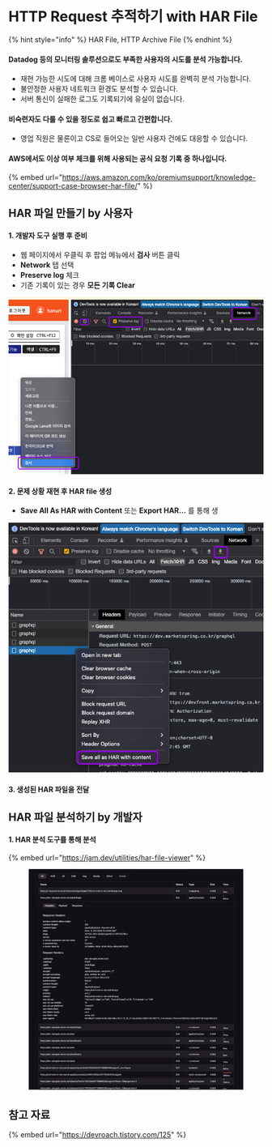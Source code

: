 # HTTP Request 추적하기 with HAR File

{% hint style="info" %}
HAR File, HTTP Archive File
{% endhint %}

#### Datadog 등의 모니터링 솔루션으로도 부족한 사용자의 시도를 분석 가능합니다.

* 재현 가능한 시도에 대해 크롬 베이스로 사용자 시도를 완벽히 분석 가능합니다.
* 불안정한 사용자 네트워크 환경도 분석할 수 있습니다.
* 서버 통신이 실패한 로그도 기록되기에 유실이 없습니다.

#### 비숙련자도 다룰 수 있을 정도로 쉽고 빠르고 간편합니다.

* 영업 직원은 물론이고 CS로 들어오는 일반 사용자 건에도 대응할 수 있습니다.

#### AWS에서도 이상 여부 체크를 위해 사용되는 공식 요청 기록 중 하나입니다.

{% embed url="https://aws.amazon.com/ko/premiumsupport/knowledge-center/support-case-browser-har-file/" %}

## HAR 파일 만들기 by 사용자&#x20;

#### 1. 개발자 도구 실행 후 준비

* 웹 페이지에서 우클릭 후 팝업 메뉴에서 **검사** 버튼 클릭
* **Network** 탭 선택
* **Preserve log** 체크
* 기존 기록이 있는 경우 **모든 기록 Clear**

![](<../../../.gitbook/assets/image (16) (1).png>)

#### 2. 문제 상황 재현 후 HAR file 생성

* **Save All As HAR with Content** 또는 **Export HAR...** 를 통해 생

![](<../../../.gitbook/assets/image (16).png>)

#### 3. 생성된 HAR 파일을 전달

## HAR 파일 분석하기 by 개발자

#### 1. HAR 분석 도구를 통해 분석

{% embed url="https://jam.dev/utilities/har-file-viewer" %}

<figure><img src="../../../.gitbook/assets/image (22).png" alt=""><figcaption></figcaption></figure>

## 참고 자료

{% embed url="https://devroach.tistory.com/125" %}
